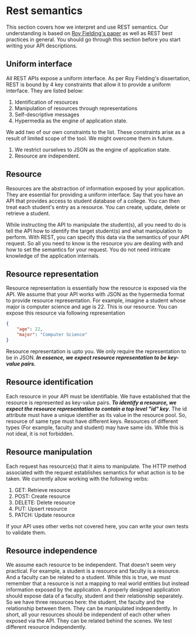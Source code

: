 # Rest semantics

This section covers how we interpret and use REST semantics. Our understanding is based on [Roy Fielding's paper](https://www.ics.uci.edu/~fielding/pubs/dissertation/rest_arch_style.htm) as well as REST best practices in general. You should go through this section before you start writing your API descriptions.

<!-- TODO: add link to api description -->

## Uniform interface

All REST APIs expose a uniform interface. As per Roy Fielding's dissertation, REST is bound by 4 key constraints that allow it to provide a uniform interface. They are listed below:

1. Identification of resources
2. Manipulation of resources through representations
3. Self-descriptive messages
4. Hypermedia as the engine of application state.

We add two of our own constraints to the list. These constraints arise as a result of limited scope of the tool. We might overcome them in future.

1. We restrict ourselves to JSON as the engine of application state.
2. Resource are independent.

## Resource

Resources are the abstraction of information exposed by your application. They are essential for providing a uniform interface. Say that you have an API that provides access to student database of a college. You can then treat each student's entry as a resource. You can create, update, delete or retrieve a student.

While instructing the API to manipulate the student(s), all you need to do is tell the API how to identify the target student(s) and what manipulation to perform. With REST, you can specify this data via the semantics of your API request. So all you need to know is the resource you are dealing with and how to set the semantics for your request. You do not need intricate knowledge of the application internals.

## Resource representation

Resource representation is essentially how the resource is exposed via the API. We assume that your API works with JSON as the hypermedia format to provide resource representation. For example, imagine a student whose major is computer science and age is 22. This is our resource. You can expose this resource via following representation

```json
{
    "age": 22,
    "major": "Computer Science"
}
```

Resource representation is upto you. We only require the representation to be in JSON. **_In essence, we expect resource representation to be key-value pairs._**

## Resource identification

Each resource in your API must be identifiable. We have established that the resource is represented as key-value pairs. **_To identify a resource, we expect the resource representation to contain a top level "id" key_**. The id attribute must have a unique identifier as its value in the resource pool. So, resource of same type must have different keys. Resources of different types (For example, faculty and student) may have same ids. While this is not ideal, it is not forbidden.

## Resource manipulation

Each request has resource(s) that it aims to manipulate. The HTTP method associated with the request establishes semantics for what action is to be taken. We currently allow working with the following verbs:

1. GET: Retrieve resource
2. POST: Create resource
3. DELETE: Delete resource
4. PUT: Upsert resource
5. PATCH: Update resource

If your API uses other verbs not covered here, you can write your own tests to validate them.

## Resource independence

We assume each resource to be independent. That doesn't seem very practical. For example, a student is a resource and faculty is a resource. And a faculty can be related to a student. While this is true, we must remember that a resource is not a mapping to real world entities but instead information exposed by the application. A properly designed application should expose data of a faculty, student and their relationship separately. So we have three resources here: the student, the faculty and the relationship between them. They can be manipulated independently. In short, all your resources should be independent of each other when exposed via the API. They can be related behind the scenes. We test different resource independently.
